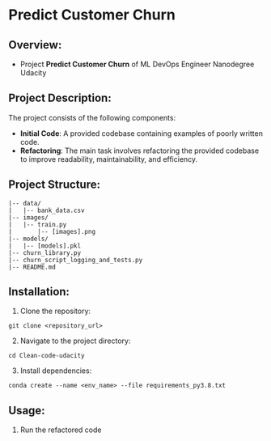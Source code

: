 # Predict Customer Churn
## Overview:

- Project **Predict Customer Churn** of ML DevOps Engineer Nanodegree Udacity

## Project Description:
The project consists of the following components:
- **Initial Code**: A provided codebase containing examples of poorly written code.
- **Refactoring**: The main task involves refactoring the provided codebase to improve readability, maintainability, and efficiency.

## Project Structure:
```
|-- data/
|   |-- bank_data.csv
|-- images/
|   |-- train.py
|       |-- [images].png
|-- models/
|   |-- [models].pkl
|-- churn_library.py
|-- churn_script_logging_and_tests.py
|-- README.md
```

## Installation:
1. Clone the repository:
```
git clone <repository_url>
```
2. Navigate to the project directory:
```
cd Clean-code-udacity
```
3. Install dependencies:
```
conda create --name <env_name> --file requirements_py3.8.txt 
```

## Usage:
1. Run the refactored code
